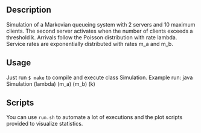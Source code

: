 Description
---------
Simulation of a Markovian queueing system with 2 servers and 10 maximum clients.
The second server activates when the number of clients exceeds a threshold k.
Arrivals follow the Poisson distribution with rate lambda.
Service rates are exponentially distributed with rates m_a and m_b.

Usage
-----
Just run `$ make` to compile and execute class Simulation.
Example run: java Simulation (lambda) (m_a) (m_b) (k)

Scripts
------
You can use `run.sh` to automate a lot of executions and the plot scripts provided to visualize statistics.
